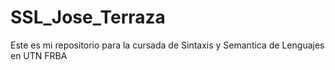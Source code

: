 # SSL_Jose_Terraza
Este es mi repositorio para la cursada de Sintaxis y Semantica de Lenguajes en UTN FRBA
